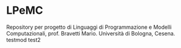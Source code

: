 # LPeMC
Repository per progetto di Linguaggi di Programmazione e Modelli Computazionali, prof. Bravetti Mario. Università di Bologna, Cesena.
testmod
test2